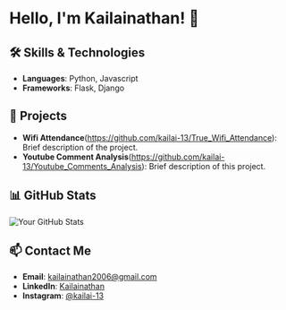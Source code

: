 # Hello, I'm Kailainathan! 👋



## 🛠️ Skills & Technologies

- **Languages**: Python, Javascript
- **Frameworks**: Flask, Django


## 🚀 Projects

- **Wifi Attendance**(https://github.com/kailai-13/True_Wifi_Attendance): Brief description of the project.
- **Youtube Comment Analysis**(https://github.com/kailai-13/Youtube_Comments_Analysis): Brief description of this project.

## 📊 GitHub Stats

![Your GitHub Stats](https://github-readme-stats.vercel.app/api?username=yourusername&show_icons=true&theme=radical)

## 📫 Contact Me

- **Email**: [kailainathan2006@gmail.com](mailto:kailainathan2006@gmail.com)
- **LinkedIn**: [Kailainathan](https://www.linkedin.com/in/kailai-nathan-442b23281/)
- **Instagram**: [@kailai-13](https://www.instagram.com/kailai_13/)
